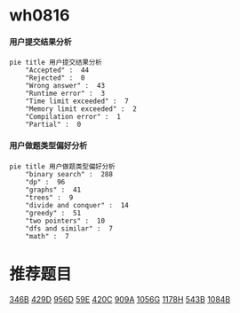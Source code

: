 # wh0816

<!-- tabs:start -->



#### **用户提交结果分析**

```mermaid
pie title 用户提交结果分析
    "Accepted" :  44
    "Rejected" :  0
    "Wrong answer" :  43
    "Runtime error" :  3
    "Time limit exceeded" :  7
    "Memory limit exceeded" :  2
    "Compilation error" :  1
    "Partial" :  0
```

#### **用户做题类型偏好分析**

```mermaid
pie title 用户做题类型偏好分析
    "binary search" :  288
    "dp" :  96
    "graphs" :  41
    "trees" :  9
    "divide and conquer" :  14
    "greedy" :  51
    "two pointers" :  10
    "dfs and similar" :  7
    "math" :  7
```



<!-- tabs:end -->
# 推荐题目
[346B](https://codeforces.com/contest/346/problem/B)
[429D](https://codeforces.com/contest/429/problem/D)
[956D](https://codeforces.com/contest/956/problem/D)
[59E](https://codeforces.com/contest/59/problem/E)
[420C](https://codeforces.com/contest/420/problem/C)
[909A](https://codeforces.com/contest/909/problem/A)
[1056G](https://codeforces.com/contest/1056/problem/G)
[1178H](https://codeforces.com/contest/1178/problem/H)
[543B](https://codeforces.com/contest/543/problem/B)
[1084B](https://codeforces.com/contest/1084/problem/B)
